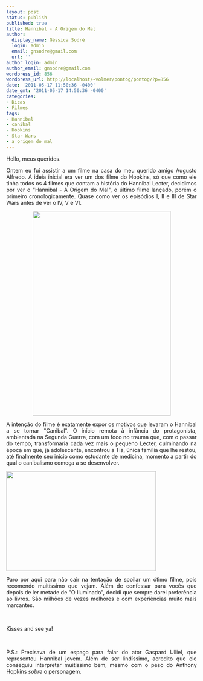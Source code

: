 ```yaml
---
layout: post
status: publish
published: true
title: Hannibal - A Origem do Mal
author:
  display_name: Géssica Sodré
  login: admin
  email: gnsodre@gmail.com
  url: ''
author_login: admin
author_email: gnsodre@gmail.com
wordpress_id: 856
wordpress_url: http://localhost/~volmer/pontog/pontog/?p=856
date: '2011-05-17 11:50:36 -0400'
date_gmt: '2011-05-17 14:50:36 -0400'
categories:
- Dicas
- Filmes
tags:
- Hannibal
- canibal
- Hopkins
- Star Wars
- a origem do mal
---
```

<p style="text-align: justify;">Hello, meus queridos.</p>
<p style="text-align: justify;">Ontem eu fui assistir a um filme na casa do meu querido amigo Augusto Alfredo. A ideia inicial era ver um dos filme do Hopkins, só que como ele tinha todos os 4 filmes que contam a história do Hannibal Lecter, decidimos por ver o "Hannibal - A Origem do Mal", o último filme lançado, porém o primeiro cronologicamente. Quase como ver os episódios I, II e III de Star Wars antes de ver o IV, V e VI.</p>
<p style="text-align: center;"><a href="http://cinefox.net/wp-content/uploads/2009/10/hannibal-a-origem-do-mal-dublado-dvdrip.jpg"><img class="aligncenter" title="Hannibal - A Origem do Mal" src="http://cinefox.net/wp-content/uploads/2009/10/hannibal-a-origem-do-mal-dublado-dvdrip.jpg" alt="" width="365" height="540" /></a></p>
<p style="text-align: justify;">A intenção do filme é exatamente expor os motivos que levaram o Hannibal a se tornar "Canibal". O início remota à infância do protagonista, ambientada na Segunda Guerra,  com um foco no trauma que, com o passar do tempo, transformaria  cada   vez mais o pequeno Lecter, culminando na época em que, já  adolescente, encontrou a Tia, única família que lhe restou, até finalmente seu início como estudante de medicina, momento a partir do qual o canibalismo começa a se desenvolver.</p>
<p style="text-align: justify;"><a href="http://www.blogbaixarapido.com.br/wp-content/uploads/2010/10/hannibal-a-origem-do-mal-03.jpg"><img class="aligncenter" title="Hannibal" src="http://www.blogbaixarapido.com.br/wp-content/uploads/2010/10/hannibal-a-origem-do-mal-03.jpg" alt="" width="396" height="263" /></a></p>
<p style="text-align: justify;">Paro por aqui para não cair na tentação de spoilar um ótimo filme, pois recomendo muitíssimo que vejam. Além de confessar para vocês que depois de ler metade de "O Iluminado", decidi que sempre darei preferência ao livros. São milhões de vezes melhores e com experiências muito mais marcantes.</p>
<p style="text-align: justify;">&nbsp;</p>
<p style="text-align: justify;">Kisses and see ya!</p>
<p style="text-align: justify;">&nbsp;</p>
<p style="text-align: justify;">P.S.: Precisava de um espaço para falar do ator Gaspard Ulliel, que representou Hannibal jovem. Além de ser lindíssimo, acredito que ele conseguiu interpretar muitíssimo bem, mesmo com o peso do Anthony Hopkins<em> sobre </em>o personagem<em>.<br />
</em></p>
